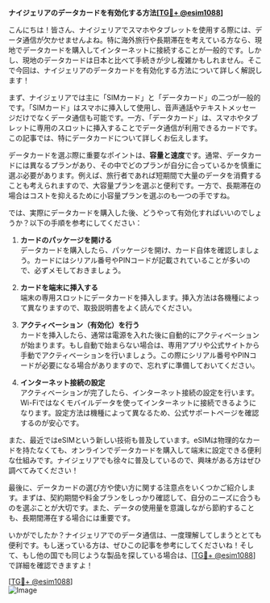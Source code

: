 **ナイジェリアのデータカードを有効化する方法[[TG💪+ @esim1088](https://t.me/s/esim1088)]**

こんにちは！皆さん、ナイジェリアでスマホやタブレットを使用する際には、データ通信が欠かせませんよね。特に海外旅行や長期滞在を考えている方なら、現地でデータカードを購入してインターネットに接続することが一般的です。しかし、現地のデータカードは日本と比べて手続きが少し複雑かもしれません。そこで今回は、ナイジェリアのデータカードを有効化する方法について詳しく解説します！

まず、ナイジェリアでは主に「SIMカード」と「データカード」の二つが一般的です。「SIMカード」はスマホに挿入して使用し、音声通話やテキストメッセージだけでなくデータ通信も可能です。一方、「データカード」は、スマホやタブレットに専用のスロットに挿入することでデータ通信が利用できるカードです。この記事では、特にデータカードについて詳しくお伝えします。

データカードを選ぶ際に重要なポイントは、**容量と速度**です。通常、データカードには異なるプランがあり、その中でどのプランが自分に合っているかを慎重に選ぶ必要があります。例えば、旅行者であれば短期間で大量のデータを消費することも考えられますので、大容量プランを選ぶと便利です。一方で、長期滞在の場合はコストを抑えるために小容量プランを選ぶのも一つの手ですね。

では、実際にデータカードを購入した後、どうやって有効化すればいいのでしょうか？以下の手順を参考にしてください：

1. **カードのパッケージを開ける**  
   データカードを購入したら、パッケージを開け、カード自体を確認しましょう。カードにはシリアル番号やPINコードが記載されていることが多いので、必ずメモしておきましょう。

2. **カードを端末に挿入する**  
   端末の専用スロットにデータカードを挿入します。挿入方法は各機種によって異なりますので、取扱説明書をよく読んでください。

3. **アクティベーション（有効化）を行う**  
   カードを挿入したら、通常は電源を入れた後に自動的にアクティベーションが始まります。もし自動で始まらない場合は、専用アプリや公式サイトから手動でアクティベーションを行いましょう。この際にシリアル番号やPINコードが必要になる場合がありますので、忘れずに準備しておいてください。

4. **インターネット接続の設定**  
   アクティベーションが完了したら、インターネット接続の設定を行います。Wi-Fiではなくモバイルデータを使ってインターネットに接続できるようになります。設定方法は機種によって異なるため、公式サポートページを確認するのが安心です。

また、最近ではeSIMという新しい技術も普及しています。eSIMは物理的なカードを持たなくても、オンラインでデータカードを購入して端末に設定できる便利な仕組みです。ナイジェリアでも徐々に普及しているので、興味がある方はぜひ調べてみてください！

最後に、データカードの選び方や使い方に関する注意点をいくつかご紹介します。まずは、契約期間や料金プランをしっかり確認して、自分のニーズに合うものを選ぶことが大切です。また、データの使用量を意識しながら節約することも、長期間滞在する場合には重要です。

いかがでしたか？ナイジェリアでのデータ通信は、一度理解してしまうととても便利です。もし迷っている方は、ぜひこの記事を参考にしてくださいね！そして、もし他の国でも同じような製品を探している場合は、[[TG💪+ @esim1088](https://t.me/s/esim1088)]で詳細を確認できますよ！

[[TG💪+ @esim1088](https://t.me/s/esim1088)]  
![Image](https://i.postimg.cc/Y0z9fWf4/image.png)